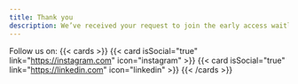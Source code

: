 ```yaml
---
title: Thank you
description: We’ve received your request to join the early access waitlist.
---
```

Follow us on:
{{< cards >}}
{{< card isSocial="true" link="https://instagram.com" icon="instagram" >}}
{{< card isSocial="true" link="https://linkedin.com" icon="linkedin" >}}
{{< /cards >}}